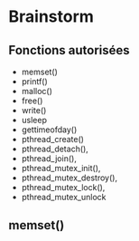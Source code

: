 # Brainstorm

## Fonctions autorisées

- memset()
- printf()
- malloc()
- free()
- write()
- usleep
- gettimeofday()
- pthread_create()
- pthread_detach(),
- pthread_join(),
- pthread_mutex_init(),
- pthread_mutex_destroy(),
- pthread_mutex_lock(),
- pthread_mutex_unlock

## memset()

